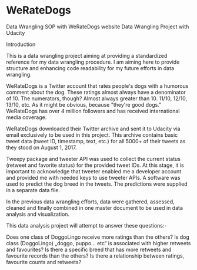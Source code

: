 # WeRateDogs
Data Wrangling SOP with WeRateDogs website Data Wrangling Project with Udacity

Introduction

This is a data wrangling project aiming at providing a standardized reference for my data wrangling procedure. I am aiming here to provide structure and enhancing code readability for my future efforts in data wrangling.

WeRateDogs is a Twitter account that rates people's dogs with a humorous comment about the dog. These ratings almost always have a denominator of 10. The numerators, though? Almost always greater than 10. 11/10, 12/10, 13/10, etc. As it might be obvious, because "they're good dogs." WeRateDogs has over 4 million followers and has received international media coverage.

WeRateDogs downloaded their Twitter archive and sent it to Udacity via email exclusively to be used in this project. This archive contains basic tweet data (tweet ID, timestamp, text, etc.) for all 5000+ of their tweets as they stood on August 1, 2017.

Tweepy package and tweeter API was used to collect the current status (retweet and favorite status) for the provided tweet IDs. At this stage, it is important to acknowledge that tweeter enabled me a developer account and provided me with needed keys to use tweeter APIs. A software was used to predict the dog breed in the tweets. The predictions were supplied in a separate data file.

In the previous data wrangling efforts, data were gathered, assessed, cleaned and finally combined in one master document to be used in data analysis and visualization.

This data analysis project will attempt to answer these questions:-

Does one class of DoggoLingo receive more ratings than the others? Is dog class (DoggoLingo) „doggo, puppo... etc“ is associated with higher retweets and favourites? Is there a specific breed that has more retweets and favourite records than the others? Is there a relationship between ratings, favourite counts and retweets?
